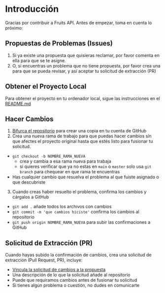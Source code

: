 # Introducción

Gracias por contribuir a Fruits API. Antes de empezar, toma en cuenta lo próximo:

## Propuestas de Problemas (Issues)

1. Si ya existe una propuesta que quisieras reclamar, por favor comenta en ella para que se te asigne.
2. O, si encuentras un problema que no tiene propuesta, por favor crea una para que se pueda revisar, y así aceptar tu solicitud de extracción (PR)

## Obtener el Proyecto Local

Para obtener el proyecto en tu ordenador local, sigue las instrucciones en el [README.md](readme.md)

## Hacer Cambios

1. [Bifurca el repositorio](https://docs.github.com/es/enterprise-server@3.1/get-started/quickstart/fork-a-repo) para crear una copia en tu cuenta de GitHub
2. Crea una nueva rama de trabajo para que puedas hacer cambios sin que afectes el proyecto original hasta que estés listo para fusionar tu solicitud.

- `git checkout -b NOMBRE_RAMA_NUEVA`
  - crea y cambia a esa rama nueva para trabaja
  - si quieres verificar que ya no estas en `main` o `master` solo usa `git branch` para chequear en que rama te encuentras
- Has cualquier cambio que resuelva el problema al que fuiste asignado o que descubriste

3. Cuando creas haber resuelto el problema, confirma los cambios y cárgalos a GitHub

- `git add .` añade todos los archivos con cambios
- `git commit -m 'que cambios hiciste'` confirma los cambios al repositorio
- `git push origin NOMBRE_RAMA_NUEVA` para subir las confirmaciones a GitHub
## Solicitud de Extracción (PR)

Cuando hayas subido la confirmación de cambios, crea una solicitud de extracción (Pull Request, PR), incluye:

- [Vincula la solicitud de cambios a la propuesta](https://docs.github.com/es/issues/tracking-your-work-with-issues/linking-a-pull-request-to-an-issue)
- Una descripción de lo que la solicitud añade al repositorio
- Puede que requiramos cambios antes de fusionar tu solicitud
- Si tienes algún problema o cuestión, no dudes en comunicarte
